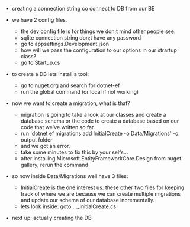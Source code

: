 - creating a connection string co connect to DB from our BE
- we have 2 config files.
    * the dev config file is for things we don;t mind other people see.
    * sqlite connection string don;t have any password
    * go to appsettings.Development.json
    * how will we pass the configuration to our options in our strartup class?
    * go to Startup.cs

- to create a DB lets install a tool: 
    * go to nuget.org and search for dotnet-ef
    * run the global command (or local if not working)

- now we want to create a migration, what is that?
    *  migration is going to take a look at our classes and create a database schema or the code to create a database based on our code that we've written so far.
    * run 'dotnet ef migrations add InitialCreate -o Data/Migrations' -o: output folder
    * and we got an error.
    * take some minutes to fix this by your selfs...
    * after installing Microsoft.EntityFrameworkCore.Design from nuget gallery, rerun the command

- so now inside Data/Migrations well have 3 files:
    * InitialCreate is the one interest us. these other two files for keeping track of where we are because we can create multiple migrations and update our schema of our database incrementally.
    * lets look inside: goto ..._InitialCreate.cs

- next up: actually creating the DB